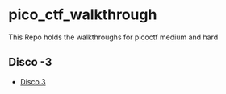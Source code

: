 # pico_ctf_walkthrough
This Repo holds the walkthroughs for picoctf medium and hard 

## Disco -3
- [Disco 3](https://repeated-mind-6c6.notion.site/Disco-3-24247649982280658844e9ef9092052e)
